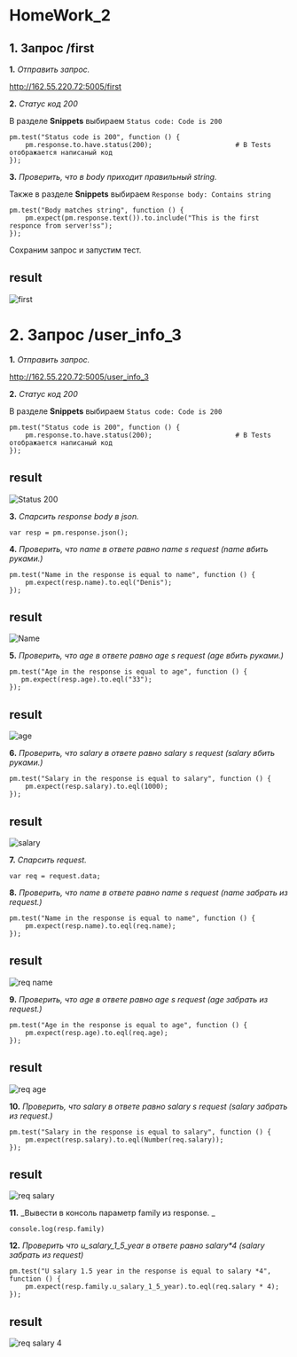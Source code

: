 # HomeWork_2

## 1. Запрос /first

**1.** _Отправить запрос._ 

http://162.55.220.72:5005/first 

**2.** _Статус код 200_ 

В разделе **Snippets** выбираем `Status code: Code is 200`


```
pm.test("Status code is 200", function () {                          
    pm.response.to.have.status(200);                     # В Tests отображается написаный код
});
```
**3.** _Проверить, что в body приходит правильный string._ 

Также в разделе **Snippets** выбираем `Response body: Contains string`
```
pm.test("Body matches string", function () {
    pm.expect(pm.response.text()).to.include("This is the first responce from server!ss");
});
```

Сохраним запрос и запустим тест.

## result

![first](https://github.com/h1stav/Postman/assets/83788756/837d3c4e-7137-4c95-9acf-1cb94322ac48)

# 2. Запрос /user_info_3

**1.** _Отправить запрос._

http://162.55.220.72:5005/user_info_3 


**2.** _Статус код 200_ 

В разделе **Snippets** выбираем `Status code: Code is 200`

```
pm.test("Status code is 200", function () {                          
    pm.response.to.have.status(200);                     # В Tests отображается написаный код
});
```
## result

![Status 200 ](https://github.com/h1stav/Postman/assets/83788756/a957b453-110b-42a7-ab80-82904be8b693)


**3.** _Спарсить response body в json._
```
var resp = pm.response.json();
```


**4.** _Проверить, что name в ответе равно name s request (name вбить руками.)_
```
pm.test("Name in the response is equal to name", function () {
    pm.expect(resp.name).to.eql("Denis");
});
```
## result

![Name ](https://github.com/h1stav/Postman/assets/83788756/401fc6ff-bb24-4a81-ad9e-2fc1601976e2)


**5.** _Проверить, что age в ответе равно age s request (age вбить руками.)_
```
pm.test("Age in the response is equal to age", function () {
   pm.expect(resp.age).to.eql("33");
});
```
## result

![age ](https://github.com/h1stav/Postman/assets/83788756/1c49512c-2bae-4e42-aa4d-7945336cd781)


**6.** _Проверить, что salary в ответе равно salary s request (salary вбить руками.)_
```
pm.test("Salary in the response is equal to salary", function () {
    pm.expect(resp.salary).to.eql(1000);
});
```
## result

![salary](https://github.com/h1stav/Postman/assets/83788756/a45099fe-8ae1-49a8-8e14-8a36de12b6bb)


**7.** _Спарсить request._ 
```
var req = request.data;
```


**8.** _Проверить, что name в ответе равно name s request (name забрать из request.)_
```
pm.test("Name in the response is equal to name", function () {
    pm.expect(resp.name).to.eql(req.name);
});
```
## result

![req name](https://github.com/h1stav/Postman/assets/83788756/98902a70-7654-4f32-96b6-255b3e215b3f)


**9.** _Проверить, что age в ответе равно age s request (age забрать из request.)_
```
pm.test("Age in the response is equal to age", function () {
    pm.expect(resp.age).to.eql(req.age);
});
```
## result

![req age](https://github.com/h1stav/Postman/assets/83788756/6aba9299-9ef8-4650-a185-352571ac94ea)


**10.** _Проверить, что salary в ответе равно salary s request (salary забрать из request.)_ 
```
pm.test("Salary in the response is equal to salary", function () {
    pm.expect(resp.salary).to.eql(Number(req.salary));
});
```
## result

![req salary](https://github.com/h1stav/Postman/assets/83788756/23b7d8d3-25eb-457a-84ae-3e4e8ffc6c30)


**11.** _Вывести в консоль параметр family из response. _
```
console.log(resp.family)
```


**12.** _Проверить что u_salary_1_5_year в ответе равно salary*4 (salary забрать из request)_
```
pm.test("U salary 1.5 year in the response is equal to salary *4", function () {
    pm.expect(resp.family.u_salary_1_5_year).to.eql(req.salary * 4);
});
```
## result

![req salary 4](https://github.com/h1stav/Postman/assets/83788756/e40013a3-bd0f-4e4f-a3c7-99a57a01fcf0)
